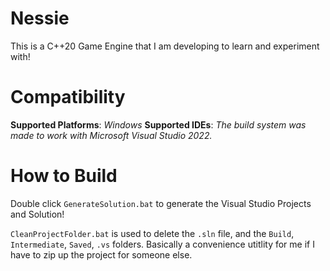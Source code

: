 # Nessie
This is a C++20 Game Engine that I am developing to learn and experiment with!

# Compatibility
**Supported Platforms**: *Windows*
**Supported IDEs**: *The build system was made to work with Microsoft Visual Studio 2022.*

# How to Build
Double click `GenerateSolution.bat` to generate the Visual Studio Projects and Solution!

`CleanProjectFolder.bat` is used to delete the `.sln` file, and the `Build`, `Intermediate`, `Saved`, `.vs` folders. Basically a convenience
utitlity for me if I have to zip up the project for someone else. 